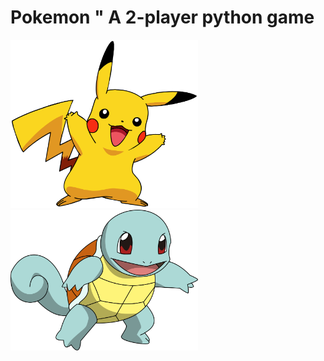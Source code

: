 # Pokemon " A 2-player python game
<img width = "300" src="./pics/pikachu.png">          <img width = "300" src="./pics/squirtle.png"> 

